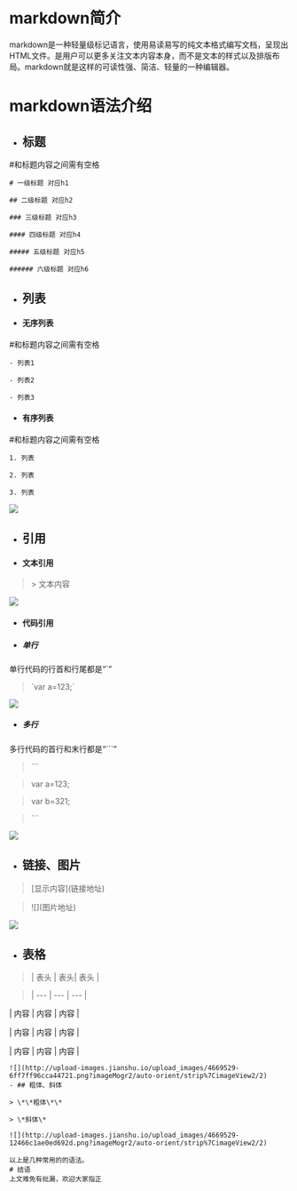 # markdown简介

markdown是一种轻量级标记语言，使用易读易写的纯文本格式编写文档，呈现出HTML文件。是用户可以更多关注文本内容本身，而不是文本的样式以及排版布局。markdown就是这样的可读性强、简洁、轻量的一种编辑器。

# markdown语法介绍

- ## 标题

\#和标题内容之间需有空格

`# 一级标题 对应h1`

`## 二级标题 对应h2`

`### 三级标题 对应h3`

`#### 四级标题 对应h4`

`##### 五级标题 对应h5`

`###### 六级标题 对应h6`

- ## 列表
- #### 无序列表
\#和标题内容之间需有空格

`- 列表1`

`- 列表2`

`- 列表3`

- #### 有序列表
\#和标题内容之间需有空格

`1. 列表`

`2. 列表`

`3. 列表`

![](http://upload-images.jianshu.io/upload_images/4669529-88e545a59ff58bd5.png?imageMogr2/auto-orient/strip%7CimageView2/2)


- ## 引用
- #### 文本引用
> \> 文本内容

![](http://upload-images.jianshu.io/upload_images/4669529-bda69f9a9615f145.png?imageMogr2/auto-orient/strip%7CimageView2/2/w/1240)

- #### 代码引用
- ##### 单行
单行代码的行首和行尾都是“`”

> \`var a=123;\`


![](http://upload-images.jianshu.io/upload_images/4669529-c624dfe5e430f420.png?imageMogr2/auto-orient/strip%7CimageView2/2/w/1240)
- ##### 多行
多行代码的首行和末行都是“```”

> \```

> var a=123;

> var b=321;

> \```


![](http://upload-images.jianshu.io/upload_images/4669529-374edb9b511b7ef5.png?imageMogr2/auto-orient/strip%7CimageView2/2/w/1240)

- ## 链接、图片

> \[显示内容](链接地址)

> \!\[](图片地址)
 

![](http://upload-images.jianshu.io/upload_images/4669529-5efd7b67873735c6.png?imageMogr2/auto-orient/strip%7CimageView2/2)

- ## 表格

> \| 表头 \| 表头\| 表头 \|

> \| --- \| --- \| --- \|

| 内容 | 内容 | 内容 |

| 内容 | 内容 | 内容 |

| 内容 | 内容 | 内容 |

```
![](http://upload-images.jianshu.io/upload_images/4669529-6ff7ff96cca44721.png?imageMogr2/auto-orient/strip%7CimageView2/2)
- ## 粗体、斜体

> \*\*粗体\*\*

> \*斜体\*

![](http://upload-images.jianshu.io/upload_images/4669529-12466c1ae0ed692d.png?imageMogr2/auto-orient/strip%7CimageView2/2)

以上是几种常用的的语法。
# 结语
上文难免有纰漏，欢迎大家指正
